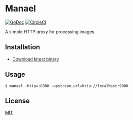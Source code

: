 # Manael

[![GoDoc](https://godoc.org/manael.org/x/manael?status.svg)](https://godoc.org/manael.org/x/manael) [![CircleCI](https://circleci.com/gh/manaelproxy/manael/tree/master.svg?style=shield)](https://circleci.com/gh/manaelproxy/manael/tree/master)

A simple HTTP proxy for processing images.

## Installation

- [Download latest binary](https://github.com/manaelproxy/manael/releases/latest)

## Usage

```console
$ manael -http=:8080 -upstream_url=http://localhost:9000
```

## License

[MIT](/LICENSE)
